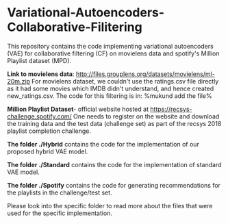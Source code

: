 # Variational-Autoencoders-Collaborative-Filitering
This repository contains the code implementing variational autoencoders (VAE) for collaborative filtering (CF) on movielens data and spotify's Million Playlist dataset (MPD).

**Link to movielens data**: http://files.grouplens.org/datasets/movielens/ml-20m.zip
For movielens dataset, we couldn't use the ratings.csv file directly as it had some movies which IMDB didn't understand, and hence created new_ratings.csv. The code for this filtering is in:  %mukund add the file%

**Million Playlist Dataset**-  official website hosted at https://recsys-challenge.spotify.com/
One needs to register on the website and download the training data and the test data (challenge set) as part of the recsys 2018 playlist completion challenge.

**The folder ./Hybrid** contains the code for the implementation of our proposed hybrid VAE model.

**The folder ./Standard** contains the code for the implementation of standard VAE model.

**The folder ./Spotify** contains the code for generating recommendations for the playlists in the challenge/test set.

Please look into the specific folder to read more about the files that were used for the specific implementation.

